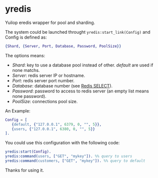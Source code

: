 yredis
======

Yuilop eredis wrapper for pool and sharding.

The system could be launched throught `yredis:start_link(Config)` and Config is defined as:

```erlang
{Shard, {Server, Port, Database, Password, PoolSize}}
```

The options means:

* *Shard*: key to use a database pool instead of other. _default_ are used if none matchs.
* *Server*: redis server IP or hostname.
* *Port*: redis server port number.
* *Database*: database number (see [Redis SELECT](http://redis.io/commands/select)).
* *Password*: password to access to redis server (an empty list means none password).
* *PoolSize*: connections pool size.

An Example:

```erlang
Config = [
   {default, {"127.0.0.1", 6379, 0, "", 5}},
   {users, {"127.0.0.1", 6380, 0, "", 5}}
].
```

You could use this configuration with the following code:

```erlang
yredis:start(Config).
yredis:command(users, ["GET", "mykey"]). %% query to users
yredis:command(customers, ["GET", "mykey"]). %% query to default
```

Thanks for using it.

